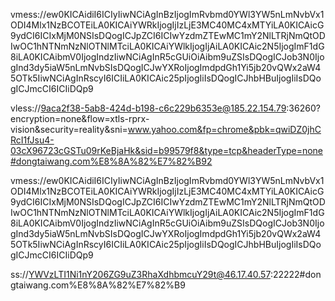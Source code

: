 vmess://ew0KICAidiI6ICIyIiwNCiAgInBzIjogImRvbmd0YWl3YW5nLmNvbVx1ODI4Mlx1NzBCOTEiLA0KICAiYWRkIjogIjIzLjE3MC40MC4xMTYiLA0KICAicG9ydCI6ICIxMjM0NSIsDQogICJpZCI6ICIwYzdmZTEwMC1mY2NlLTRjNmQtODIwOC1hNTNmNzNlOTNlMTciLA0KICAiYWlkIjogIjAiLA0KICAic2N5IjogImF1dG8iLA0KICAibmV0IjogIndzIiwNCiAgInR5cGUiOiAibm9uZSIsDQogICJob3N0IjogInd3dy5iaW5nLmNvbSIsDQogICJwYXRoIjogImdpdGh1Yi5jb20vQWx2aW45OTk5IiwNCiAgInRscyI6ICIiLA0KICAic25pIjogIiIsDQogICJhbHBuIjogIiIsDQogICJmcCI6ICIiDQp9

vless://9aca2f38-5ab8-424d-b198-c6c229b6353e@185.22.154.79:36260?encryption=none&flow=xtls-rprx-vision&security=reality&sni=www.yahoo.com&fp=chrome&pbk=qwiDZ0jhCRcI1fJsu4-03cX96723cGSTu09rKeBjaHk&sid=b99579f8&type=tcp&headerType=none#dongtaiwang.com%E8%8A%82%E7%82%B92

vmess://ew0KICAidiI6ICIyIiwNCiAgInBzIjogImRvbmd0YWl3YW5nLmNvbVx1ODI4Mlx1NzBCOTEiLA0KICAiYWRkIjogIjIzLjE3MC40MC4xMTYiLA0KICAicG9ydCI6ICIxMjM0NSIsDQogICJpZCI6ICIwYzdmZTEwMC1mY2NlLTRjNmQtODIwOC1hNTNmNzNlOTNlMTciLA0KICAiYWlkIjogIjAiLA0KICAic2N5IjogImF1dG8iLA0KICAibmV0IjogIndzIiwNCiAgInR5cGUiOiAibm9uZSIsDQogICJob3N0IjogInd3dy5iaW5nLmNvbSIsDQogICJwYXRoIjogImdpdGh1Yi5jb20vQWx2aW45OTk5IiwNCiAgInRscyI6ICIiLA0KICAic25pIjogIiIsDQogICJhbHBuIjogIiIsDQogICJmcCI6ICIiDQp9

ss://YWVzLTI1Ni1nY206ZG9uZ3RhaXdhbmcuY29t@46.17.40.57:22222#dongtaiwang.com%E8%8A%82%E7%82%B9

